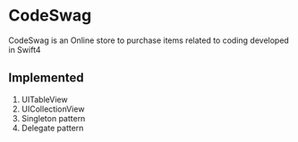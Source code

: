# CodeSwag
CodeSwag is an Online store to purchase items related to coding developed in Swift4

Implemented
-----------------
1. UITableView
2. UICollectionView
3. Singleton pattern
4. Delegate pattern
